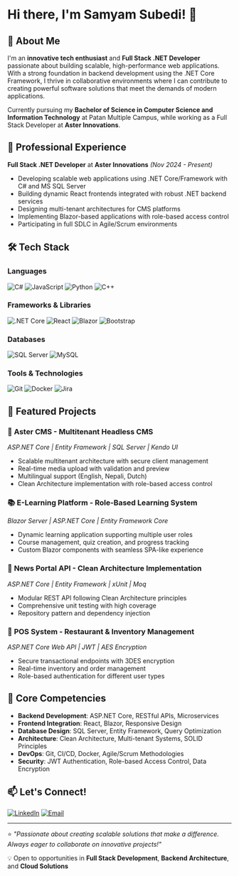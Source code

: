 # Hi there, I'm Samyam Subedi! 👋

## 🚀 About Me

I'm an **innovative tech enthusiast** and **Full Stack .NET Developer** passionate about building scalable, high-performance web applications. With a strong foundation in backend development using the .NET Core Framework, I thrive in collaborative environments where I can contribute to creating powerful software solutions that meet the demands of modern applications.

Currently pursuing my **Bachelor of Science in Computer Science and Information Technology** at Patan Multiple Campus, while working as a Full Stack Developer at **Aster Innovations**.

## 💼 Professional Experience

**Full Stack .NET Developer** at **Aster Innovations** *(Nov 2024 - Present)*
- Developing scalable web applications using .NET Core/Framework with C# and MS SQL Server
- Building dynamic React frontends integrated with robust .NET backend services
- Designing multi-tenant architectures for CMS platforms
- Implementing Blazor-based applications with role-based access control
- Participating in full SDLC in Agile/Scrum environments

## 🛠️ Tech Stack

### Languages
![C#](https://img.shields.io/badge/C%23-239120?style=for-the-badge&logo=c-sharp&logoColor=white)
![JavaScript](https://img.shields.io/badge/JavaScript-F7DF1E?style=for-the-badge&logo=javascript&logoColor=black)
![Python](https://img.shields.io/badge/Python-3776AB?style=for-the-badge&logo=python&logoColor=white)
![C++](https://img.shields.io/badge/C%2B%2B-00599C?style=for-the-badge&logo=c%2B%2B&logoColor=white)

### Frameworks & Libraries
![.NET Core](https://img.shields.io/badge/.NET-5C2D91?style=for-the-badge&logo=.net&logoColor=white)
![React](https://img.shields.io/badge/React-20232A?style=for-the-badge&logo=react&logoColor=61DAFB)
![Blazor](https://img.shields.io/badge/Blazor-512BD4?style=for-the-badge&logo=blazor&logoColor=white)
![Bootstrap](https://img.shields.io/badge/Bootstrap-563D7C?style=for-the-badge&logo=bootstrap&logoColor=white)

### Databases
![SQL Server](https://img.shields.io/badge/Microsoft%20SQL%20Server-CC2927?style=for-the-badge&logo=microsoft%20sql%20server&logoColor=white)
![MySQL](https://img.shields.io/badge/MySQL-00000F?style=for-the-badge&logo=mysql&logoColor=white)

### Tools & Technologies
![Git](https://img.shields.io/badge/Git-F05032?style=for-the-badge&logo=git&logoColor=white)
![Docker](https://img.shields.io/badge/Docker-2496ED?style=for-the-badge&logo=docker&logoColor=white)
![Jira](https://img.shields.io/badge/Jira-0052CC?style=for-the-badge&logo=jira&logoColor=white)

## 🎯 Featured Projects

### 🏢 **Aster CMS** - Multitenant Headless CMS
*ASP.NET Core | Entity Framework | SQL Server | Kendo UI*
- Scalable multitenant architecture with secure client management
- Real-time media upload with validation and preview
- Multilingual support (English, Nepali, Dutch)
- Clean Architecture implementation with role-based access control

### 📚 **E-Learning Platform** - Role-Based Learning System
*Blazor Server | ASP.NET Core | Entity Framework Core*
- Dynamic learning application supporting multiple user roles
- Course management, quiz creation, and progress tracking
- Custom Blazor components with seamless SPA-like experience

### 📰 **News Portal API** - Clean Architecture Implementation
*ASP.NET Core | Entity Framework | xUnit | Moq*
- Modular REST API following Clean Architecture principles
- Comprehensive unit testing with high coverage
- Repository pattern and dependency injection

### 🏪 **POS System** - Restaurant & Inventory Management
*ASP.NET Core Web API | JWT | AES Encryption*
- Secure transactional endpoints with 3DES encryption
- Real-time inventory and order management
- Role-based authentication for different user types

## 🌟 Core Competencies

- **Backend Development**: ASP.NET Core, RESTful APIs, Microservices
- **Frontend Integration**: React, Blazor, Responsive Design
- **Database Design**: SQL Server, Entity Framework, Query Optimization
- **Architecture**: Clean Architecture, Multi-tenant Systems, SOLID Principles
- **DevOps**: Git, CI/CD, Docker, Agile/Scrum Methodologies
- **Security**: JWT Authentication, Role-based Access Control, Data Encryption

## 📫 Let's Connect!

[![LinkedIn](https://img.shields.io/badge/LinkedIn-0077B5?style=for-the-badge&logo=linkedin&logoColor=white)](https://www.linkedin.com/in/samyamsubedi/)
[![Email](https://img.shields.io/badge/Email-D14836?style=for-the-badge&logo=gmail&logoColor=white)](mailto:samyam081@gmail.com)

---

⭐️ *"Passionate about creating scalable solutions that make a difference. Always eager to collaborate on innovative projects!"*

💡 Open to opportunities in **Full Stack Development**, **Backend Architecture**, and **Cloud Solutions**
